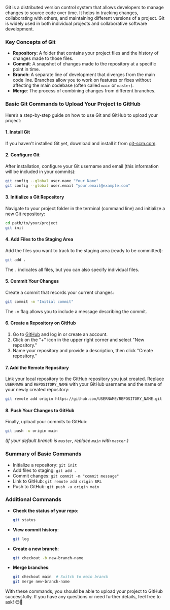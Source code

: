 Git is a distributed version control system that allows developers to manage changes to source code over time. It helps in tracking changes, collaborating with others, and maintaining different versions of a project. Git is widely used in both individual projects and collaborative software development.

### Key Concepts of Git
- **Repository**: A folder that contains your project files and the history of changes made to those files.
- **Commit**: A snapshot of changes made to the repository at a specific point in time.
- **Branch**: A separate line of development that diverges from the main code line. Branches allow you to work on features or fixes without affecting the main codebase (often called `main` or `master`).
- **Merge**: The process of combining changes from different branches.

### Basic Git Commands to Upload Your Project to GitHub

Here’s a step-by-step guide on how to use Git and GitHub to upload your project:

#### 1. Install Git
If you haven't installed Git yet, download and install it from [git-scm.com](https://git-scm.com/).

#### 2. Configure Git
After installation, configure your Git username and email (this information will be included in your commits):

```bash
git config --global user.name "Your Name"
git config --global user.email "your.email@example.com"
```

#### 3. Initialize a Git Repository
Navigate to your project folder in the terminal (command line) and initialize a new Git repository:

```bash
cd path/to/your/project
git init
```

#### 4. Add Files to the Staging Area
Add the files you want to track to the staging area (ready to be committed):

```bash
git add .
```
The `.` indicates all files, but you can also specify individual files.

#### 5. Commit Your Changes
Create a commit that records your current changes:

```bash
git commit -m "Initial commit"
```
The `-m` flag allows you to include a message describing the commit.

#### 6. Create a Repository on GitHub
1. Go to [GitHub](https://github.com) and log in or create an account.
2. Click on the "+" icon in the upper right corner and select "New repository."
3. Name your repository and provide a description, then click "Create repository."

#### 7. Add the Remote Repository
Link your local repository to the GitHub repository you just created. Replace `USERNAME` and `REPOSITORY_NAME` with your GitHub username and the name of your newly created repository:

```bash
git remote add origin https://github.com/USERNAME/REPOSITORY_NAME.git
```

#### 8. Push Your Changes to GitHub
Finally, upload your commits to GitHub:

```bash
git push -u origin main
```

*(If your default branch is `master`, replace `main` with `master`.)*

### Summary of Basic Commands
- Initialize a repository: `git init`
- Add files to staging: `git add .`
- Commit changes: `git commit -m "commit message"`
- Link to GitHub: `git remote add origin URL`
- Push to GitHub: `git push -u origin main`

### Additional Commands
- **Check the status of your repo**:
  ```bash
  git status
  ```
- **View commit history**:
  ```bash
  git log
  ```
- **Create a new branch**:
  ```bash
  git checkout -b new-branch-name
  ```
- **Merge branches**:
  ```bash
  git checkout main  # Switch to main branch
  git merge new-branch-name
  ```

With these commands, you should be able to upload your project to GitHub successfully. If you have any questions or need further details, feel free to ask! 😊🌟
